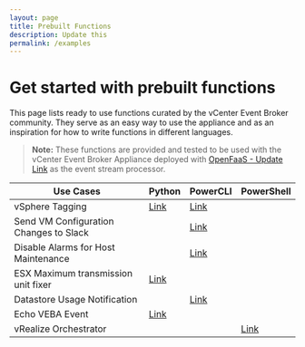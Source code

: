 ```yaml
---
layout: page
title: Prebuilt Functions
description: Update this
permalink: /examples
---
```


# Get started with prebuilt functions

This page lists ready to use functions curated by the vCenter Event Broker community. They serve as an easy way to use the appliance and as an inspiration for how to write functions in different languages.

> **Note:** These functions are provided and tested to be used with the vCenter Event Broker Appliance deployed with [OpenFaaS - Update Link](../DESIGN.md#components) as the event stream processor. 

| Use Cases       | Python                                                                                                       | PowerCLI                                                                                                       | PowerShell                                                                                                       |
|-----------------|--------------------------------------------------------------------------------------------------------------|----------------------------------------------------------------------------------------------------------------|-----|
| vSphere Tagging | [Link](https://github.com/vmware-samples/vcenter-event-broker-appliance/tree/master/examples/python/tagging) | [Link](https://github.com/vmware-samples/vcenter-event-broker-appliance/tree/master/examples/powercli/tagging) | |
| Send VM Configuration Changes to Slack | | [Link](https://github.com/vmware-samples/vcenter-event-broker-appliance/tree/master/examples/powercli/hwchange-slack) | |
| Disable Alarms for Host Maintenance | | [Link](https://github.com/vmware-samples/vcenter-event-broker-appliance/tree/master/examples/powercli/hostmaint-alarms) | |
| ESX Maximum transmission unit fixer | [Link](https://github.com/vmware-samples/vcenter-event-broker-appliance/tree/master/examples/python/esx-mtu-fixer) | |
| Datastore Usage Notification | | [Link](https://github.com/vmware-samples/vcenter-event-broker-appliance/tree/master/examples/powercli/datastore-usage-email) | | 
| Echo VEBA Event | [Link](https://github.com/vmware-samples/vcenter-event-broker-appliance/tree/master/examples/python/echo)| |
| vRealize Orchestrator | | | [Link](https://github.com/vmware-samples/vcenter-event-broker-appliance/tree/master/examples/powershell/vro)